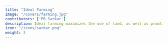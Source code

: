 ```yaml
---
title: "Ideal Farming"
image: "/covers/farming.jpg"
contributors: ['PR Sarkar']
description: Ideal farming maximizes the use of land, as well as promting self-reliance
icon: "/icons/sarkar.png"
weight: 3
---
```


